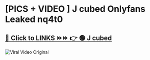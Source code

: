 
 # [PICS + VIDEO ] J cubed Onlyfans Leaked nq4t0

## <h2><a href="https://clipsfans.com/J_cubed&ref=git">🔗 Click to LINKS ⏩⏩ 👉 🟢 J cubed </a></h2>

<a href="https://clipsfans.com/J_cubed&ref=git" rel="nofollow" data-target="animated-image.originalLink"><img src="https://i.ibb.co.com/xMMVF88/686577567.gif" alt="Viral Video Original" style="max-width: 100%; display: inline-block;" data-target="animated-image.originalImage"></a>

